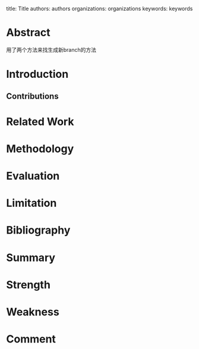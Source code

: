 title: Title
authors: authors
organizations: organizations
keywords: keywords

# Abstract

用了两个方法来找生成新branch的方法

# Introduction

## Contributions

# Related Work

# Methodology

# Evaluation

# Limitation

# Bibliography

# Summary

# Strength

# Weakness

# Comment
